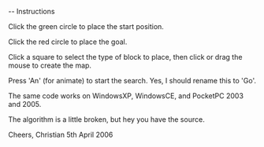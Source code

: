 -- Instructions

Click the green circle to place the start position.

Click the red circle to place the goal.

Click a square to select the type of block to place, then click or drag the 
mouse to create the map.

Press 'An' (for animate) to start the search. Yes, I should rename this to 'Go'.

The same code works on WindowsXP, WindowsCE, and PocketPC 2003 and 2005.

The algorithm is a little broken, but hey you have the source.


Cheers,
Christian
5th April 2006
